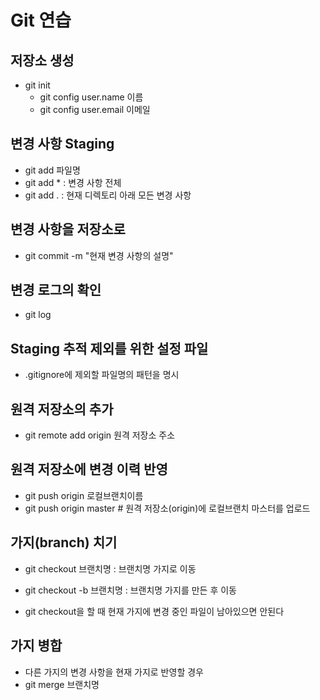 # Git 연습

## 저장소 생성

- git init
    - git config user.name 이름
    - git config user.email 이메일

## 변경 사항 Staging

- git add 파일명
- git add * : 변경 사항 전체
- git add . : 현재 디렉토리 아래 모든 변경 사항

## 변경 사항을 저장소로 

- git commit -m "현재 변경 사항의 설명"

## 변경 로그의 확인

- git log

## Staging 추적 제외를 위한 설정 파일
- .gitignore에 제외할 파일명의 패턴을 명시

## 원격 저장소의 추가
- git remote add origin 원격 저장소 주소

## 원격 저장소에 변경 이력 반영
- git push origin 로컬브랜치이름
- git push origin master # 원격 저장소(origin)에 로컬브랜치 마스터를 업로드 

## 가지(branch) 치기
- git checkout 브랜치명 : 브랜치명 가지로 이동 
- git checkout -b 브랜치명 : 브랜치명 가지를 만든 후 이동

- git checkout을 할 때 현재 가지에 변경 중인 파일이 남아있으면 안된다

## 가지 병합
- 다른 가지의 변경 사항을 현재 가지로 반영할 경우
- git merge 브랜치명 